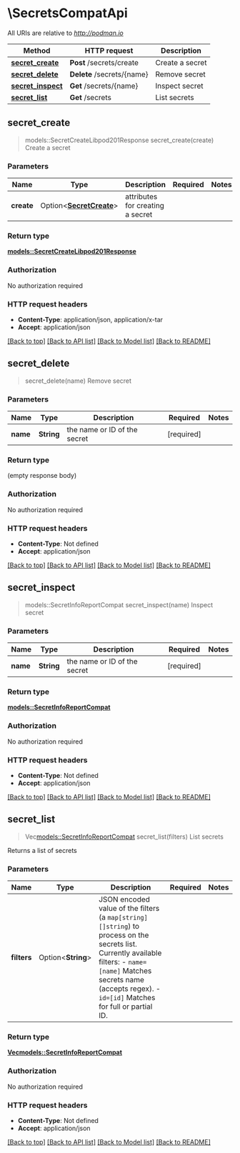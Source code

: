 # \SecretsCompatApi

All URIs are relative to *http://podman.io*

Method | HTTP request | Description
------------- | ------------- | -------------
[**secret_create**](SecretsCompatApi.md#secret_create) | **Post** /secrets/create | Create a secret
[**secret_delete**](SecretsCompatApi.md#secret_delete) | **Delete** /secrets/{name} | Remove secret
[**secret_inspect**](SecretsCompatApi.md#secret_inspect) | **Get** /secrets/{name} | Inspect secret
[**secret_list**](SecretsCompatApi.md#secret_list) | **Get** /secrets | List secrets



## secret_create

> models::SecretCreateLibpod201Response secret_create(create)
Create a secret

### Parameters


Name | Type | Description  | Required | Notes
------------- | ------------- | ------------- | ------------- | -------------
**create** | Option<[**SecretCreate**](SecretCreate.md)> | attributes for creating a secret  |  |

### Return type

[**models::SecretCreateLibpod201Response**](SecretCreateLibpod_201_response.md)

### Authorization

No authorization required

### HTTP request headers

- **Content-Type**: application/json, application/x-tar
- **Accept**: application/json

[[Back to top]](#) [[Back to API list]](../README.md#documentation-for-api-endpoints) [[Back to Model list]](../README.md#documentation-for-models) [[Back to README]](../README.md)


## secret_delete

> secret_delete(name)
Remove secret

### Parameters


Name | Type | Description  | Required | Notes
------------- | ------------- | ------------- | ------------- | -------------
**name** | **String** | the name or ID of the secret | [required] |

### Return type

 (empty response body)

### Authorization

No authorization required

### HTTP request headers

- **Content-Type**: Not defined
- **Accept**: application/json

[[Back to top]](#) [[Back to API list]](../README.md#documentation-for-api-endpoints) [[Back to Model list]](../README.md#documentation-for-models) [[Back to README]](../README.md)


## secret_inspect

> models::SecretInfoReportCompat secret_inspect(name)
Inspect secret

### Parameters


Name | Type | Description  | Required | Notes
------------- | ------------- | ------------- | ------------- | -------------
**name** | **String** | the name or ID of the secret | [required] |

### Return type

[**models::SecretInfoReportCompat**](SecretInfoReportCompat.md)

### Authorization

No authorization required

### HTTP request headers

- **Content-Type**: Not defined
- **Accept**: application/json

[[Back to top]](#) [[Back to API list]](../README.md#documentation-for-api-endpoints) [[Back to Model list]](../README.md#documentation-for-models) [[Back to README]](../README.md)


## secret_list

> Vec<models::SecretInfoReportCompat> secret_list(filters)
List secrets

Returns a list of secrets

### Parameters


Name | Type | Description  | Required | Notes
------------- | ------------- | ------------- | ------------- | -------------
**filters** | Option<**String**> | JSON encoded value of the filters (a `map[string][]string`) to process on the secrets list. Currently available filters:   - `name=[name]` Matches secrets name (accepts regex).   - `id=[id]` Matches for full or partial ID.  |  |

### Return type

[**Vec<models::SecretInfoReportCompat>**](SecretInfoReportCompat.md)

### Authorization

No authorization required

### HTTP request headers

- **Content-Type**: Not defined
- **Accept**: application/json

[[Back to top]](#) [[Back to API list]](../README.md#documentation-for-api-endpoints) [[Back to Model list]](../README.md#documentation-for-models) [[Back to README]](../README.md)

